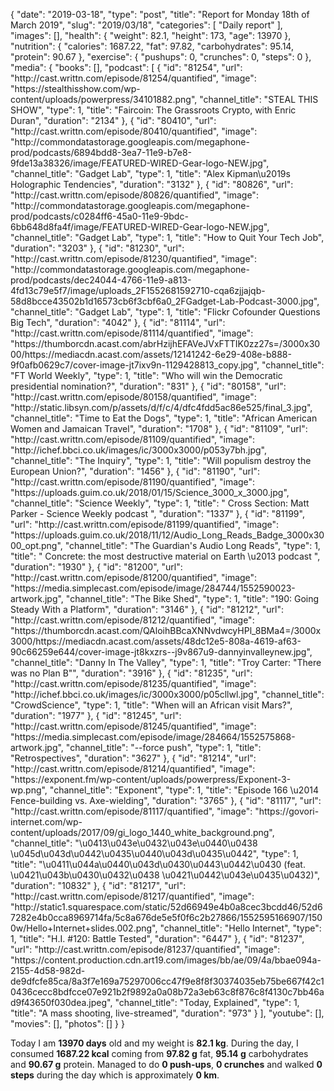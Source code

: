 {
    "date": "2019-03-18",
    "type": "post",
    "title": "Report for Monday 18th of March 2019",
    "slug": "2019\/03\/18",
    "categories": [
        "Daily report"
    ],
    "images": [],
    "health": {
        "weight": 82.1,
        "height": 173,
        "age": 13970
    },
    "nutrition": {
        "calories": 1687.22,
        "fat": 97.82,
        "carbohydrates": 95.14,
        "protein": 90.67
    },
    "exercise": {
        "pushups": 0,
        "crunches": 0,
        "steps": 0
    },
    "media": {
        "books": [],
        "podcast": [
            {
                "id": "81254",
                "url": "http:\/\/cast.writtn.com\/episode\/81254\/quantified",
                "image": "https:\/\/stealthisshow.com\/wp-content\/uploads\/powerpress\/34101882.png",
                "channel_title": "STEAL THIS SHOW",
                "type": 1,
                "title": "Faircoin: The Grassroots Crypto, with Enric Duran",
                "duration": "2134"
            },
            {
                "id": "80410",
                "url": "http:\/\/cast.writtn.com\/episode\/80410\/quantified",
                "image": "http:\/\/commondatastorage.googleapis.com\/megaphone-prod\/podcasts\/6894bdd8-3ea7-11e9-b7e8-9fde13a38326\/image\/FEATURED-WIRED-Gear-logo-NEW.jpg",
                "channel_title": "Gadget Lab",
                "type": 1,
                "title": "Alex Kipman\u2019s Holographic Tendencies",
                "duration": "3132"
            },
            {
                "id": "80826",
                "url": "http:\/\/cast.writtn.com\/episode\/80826\/quantified",
                "image": "http:\/\/commondatastorage.googleapis.com\/megaphone-prod\/podcasts\/c0284ff6-45a0-11e9-9bdc-6bb648d8fa4f\/image\/FEATURED-WIRED-Gear-logo-NEW.jpg",
                "channel_title": "Gadget Lab",
                "type": 1,
                "title": "How to Quit Your Tech Job",
                "duration": "3203"
            },
            {
                "id": "81230",
                "url": "http:\/\/cast.writtn.com\/episode\/81230\/quantified",
                "image": "http:\/\/commondatastorage.googleapis.com\/megaphone-prod\/podcasts\/dec24044-4766-11e9-a813-4fd13c79e5f7\/image\/uploads_2F1552681592710-cqa6zjjajqb-58d8bcce43502b1d16573cb6f3cbf6a0_2FGadget-Lab-Podcast-3000.jpg",
                "channel_title": "Gadget Lab",
                "type": 1,
                "title": "Flickr Cofounder Questions Big Tech",
                "duration": "4042"
            },
            {
                "id": "81114",
                "url": "http:\/\/cast.writtn.com\/episode\/81114\/quantified",
                "image": "https:\/\/thumborcdn.acast.com\/abrHzijhEFAVeJVxFTTIK0zz27s=\/3000x3000\/https:\/\/mediacdn.acast.com\/assets\/12141242-6e29-408e-b888-9f0afb0629c7\/cover-image-jt7ixv9n-1129428813_copy.jpg",
                "channel_title": "FT World Weekly",
                "type": 1,
                "title": "Who will win the Democratic presidential nomination?",
                "duration": "831"
            },
            {
                "id": "80158",
                "url": "http:\/\/cast.writtn.com\/episode\/80158\/quantified",
                "image": "http:\/\/static.libsyn.com\/p\/assets\/d\/f\/c\/4\/dfc4fdd5ac86e525\/final_3.jpg",
                "channel_title": "Time to Eat the Dogs",
                "type": 1,
                "title": "African American Women and Jamaican Travel",
                "duration": "1708"
            },
            {
                "id": "81109",
                "url": "http:\/\/cast.writtn.com\/episode\/81109\/quantified",
                "image": "http:\/\/ichef.bbci.co.uk\/images\/ic\/3000x3000\/p053y7bh.jpg",
                "channel_title": "The Inquiry",
                "type": 1,
                "title": "Will populism destroy the European Union?",
                "duration": "1456"
            },
            {
                "id": "81190",
                "url": "http:\/\/cast.writtn.com\/episode\/81190\/quantified",
                "image": "https:\/\/uploads.guim.co.uk\/2018\/01\/15\/Science_3000_x_3000.jpg",
                "channel_title": "Science Weekly",
                "type": 1,
                "title": " Cross Section: Matt Parker - Science Weekly podcast ",
                "duration": "1337"
            },
            {
                "id": "81199",
                "url": "http:\/\/cast.writtn.com\/episode\/81199\/quantified",
                "image": "https:\/\/uploads.guim.co.uk\/2018\/11\/12\/Audio_Long_Reads_Badge_3000x3000_opt.png",
                "channel_title": "The Guardian's Audio Long Reads",
                "type": 1,
                "title": " Concrete: the most destructive material on Earth \u2013 podcast ",
                "duration": "1930"
            },
            {
                "id": "81200",
                "url": "http:\/\/cast.writtn.com\/episode\/81200\/quantified",
                "image": "https:\/\/media.simplecast.com\/episode\/image\/284744\/1552590023-artwork.jpg",
                "channel_title": "The Bike Shed",
                "type": 1,
                "title": "190: Going Steady With a Platform",
                "duration": "3146"
            },
            {
                "id": "81212",
                "url": "http:\/\/cast.writtn.com\/episode\/81212\/quantified",
                "image": "https:\/\/thumborcdn.acast.com\/QAloihBBcaXNNvdwcyHPl_8BMa4=\/3000x3000\/https:\/\/mediacdn.acast.com\/assets\/48dc12e5-808a-4619-af63-90c66259e644\/cover-image-jt8kxzrs--j9v867u9-dannyinvalleynew.jpg",
                "channel_title": "Danny In The Valley",
                "type": 1,
                "title": "Troy Carter: \"There was no Plan B\"",
                "duration": "3916"
            },
            {
                "id": "81235",
                "url": "http:\/\/cast.writtn.com\/episode\/81235\/quantified",
                "image": "http:\/\/ichef.bbci.co.uk\/images\/ic\/3000x3000\/p05cllwl.jpg",
                "channel_title": "CrowdScience",
                "type": 1,
                "title": "When will an African visit Mars?",
                "duration": "1977"
            },
            {
                "id": "81245",
                "url": "http:\/\/cast.writtn.com\/episode\/81245\/quantified",
                "image": "https:\/\/media.simplecast.com\/episode\/image\/284664\/1552575868-artwork.jpg",
                "channel_title": "--force push",
                "type": 1,
                "title": "Retrospectives",
                "duration": "3627"
            },
            {
                "id": "81214",
                "url": "http:\/\/cast.writtn.com\/episode\/81214\/quantified",
                "image": "https:\/\/exponent.fm\/wp-content\/uploads\/powerpress\/Exponent-3-wp.png",
                "channel_title": "Exponent",
                "type": 1,
                "title": "Episode 166 \u2014 Fence-building vs. Axe-wielding",
                "duration": "3765"
            },
            {
                "id": "81117",
                "url": "http:\/\/cast.writtn.com\/episode\/81117\/quantified",
                "image": "https:\/\/govori-internet.com\/wp-content\/uploads\/2017\/09\/gi_logo_1440_white_background.png",
                "channel_title": "\u0413\u043e\u0432\u043e\u0440\u0438 \u045d\u043d\u0442\u0435\u0440\u043d\u0435\u0442",
                "type": 1,
                "title": "\u0411\u044a\u0440\u043d\u0430\u0443\u0442\u0430 (feat. \u0421\u043b\u0430\u0432\u0438 \u0421\u0442\u043e\u0435\u0432)",
                "duration": "10832"
            },
            {
                "id": "81217",
                "url": "http:\/\/cast.writtn.com\/episode\/81217\/quantified",
                "image": "http:\/\/static1.squarespace.com\/static\/52d66949e4b0a8cec3bcdd46\/52d67282e4b0cca8969714fa\/5c8a676de5e5f0f6c2b27866\/1552595166907\/1500w\/Hello+Internet+slides.002.png",
                "channel_title": "Hello Internet",
                "type": 1,
                "title": "H.I. #120: Battle Tested",
                "duration": "6447"
            },
            {
                "id": "81237",
                "url": "http:\/\/cast.writtn.com\/episode\/81237\/quantified",
                "image": "https:\/\/content.production.cdn.art19.com\/images\/bb\/ae\/09\/4a\/bbae094a-2155-4d58-982d-de9dfcfe85ca\/8a3f7e169a75297006cc47f9e8f8f30374035eb75be667f42c10436cecc8bdfcce07e921b2f9892a0a08b72a3eb63c8f876c8f4130c7bb46ad9f43650f030dea.jpeg",
                "channel_title": "Today, Explained",
                "type": 1,
                "title": "A mass shooting, live-streamed",
                "duration": "973"
            }
        ],
        "youtube": [],
        "movies": [],
        "photos": []
    }
}

Today I am <strong>13970 days</strong> old and my weight is <strong>82.1 kg</strong>. During the day, I consumed <strong>1687.22 kcal</strong> coming from <strong>97.82 g</strong> fat, <strong>95.14 g</strong> carbohydrates and <strong>90.67 g</strong> protein. Managed to do <strong>0 push-ups</strong>, <strong>0 crunches</strong> and walked <strong>0 steps</strong> during the day which is approximately <strong>0 km</strong>.